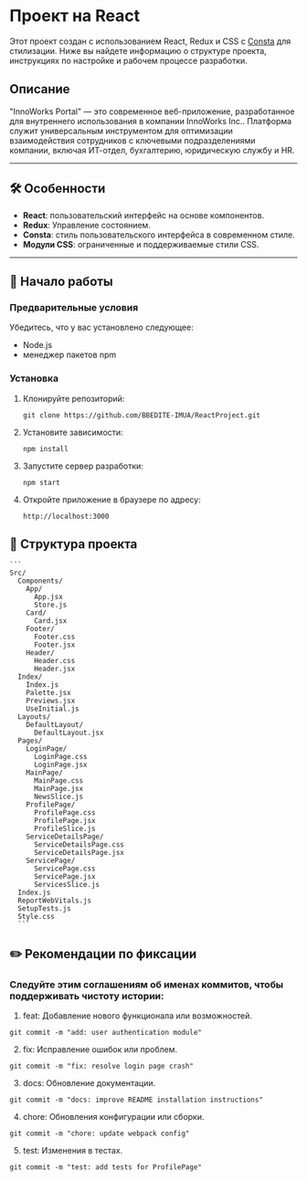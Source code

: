 # Проект на React

Этот проект создан с использованием React, Redux и CSS с [Consta](https://consta.design/) для стилизации. Ниже вы найдете информацию о структуре проекта, инструкциях по настройке и рабочем процессе разработки.

## Описание

"InnoWorks Portal" — это современное веб-приложение, разработанное для внутреннего использования в компании InnoWorks Inc.. Платформа служит универсальным инструментом для оптимизации взаимодействия сотрудников с ключевыми подразделениями компании, включая ИТ-отдел, бухгалтерию, юридическую службу и HR.

---

## 🛠 Особенности
- **React**: пользовательский интерфейс на основе компонентов.
- **Redux**: Управление состоянием.
- **Consta**: стиль пользовательского интерфейса в современном стиле.
- **Модули CSS**: ограниченные и поддерживаемые стили CSS.

---

## 🚀 Начало работы

### Предварительные условия
Убедитесь, что у вас установлено следующее:
- Node.js
- менеджер пакетов npm

### Установка

1. Клонируйте репозиторий:
   ```
   git clone https://github.com/BBEDITE-IMUA/ReactProject.git
   ```
2. Установите зависимости:
    ```
    npm install
    ```
3. Запустите сервер разработки:
    ```
    npm start
    ```
5. Откройте приложение в браузере по адресу:
    ```
    http://localhost:3000
    ```
## 📂 Структура проекта
    ```
    Src/
      Components/
        App/
          App.jsx
          Store.js
        Card/
          Card.jsx
        Footer/
          Footer.css
          Footer.jsx
        Header/
          Header.css
          Header.jsx
      Index/
        Index.js
        Palette.jsx
        Previews.jsx
        UseInitial.js
      Layouts/
        DefaultLayout/
          DefaultLayout.jsx
      Pages/
        LoginPage/
          LoginPage.css
          LoginPage.jsx
        MainPage/
          MainPage.css
          MainPage.jsx
          NewsSlice.js
        ProfilePage/
          ProfilePage.css
          ProfilePage.jsx
          ProfileSlice.js
        ServiceDetailsPage/
          ServiceDetailsPage.css
          ServiceDetailsPage.jsx
        ServicePage/
          ServicePage.css
          ServicePage.jsx
          ServicesSlice.js
      Index.js
      ReportWebVitals.js
      SetupTests.js
      Style.css
      ```
## ✏️ Рекомендации по фиксации
### Следуйте этим соглашениям об именах коммитов, чтобы поддерживать чистоту истории:

1. feat: Добавление нового функционала или возможностей.
```
git commit -m "add: user authentication module"
```
2. fix: Исправление ошибок или проблем.
```
git commit -m "fix: resolve login page crash"
```
3. docs: Обновление документации.
```
git commit -m "docs: improve README installation instructions"
```
4. chore: Обновления конфигурации или сборки.
```
git commit -m "chore: update webpack config"
```
5. test: Изменения в тестах.
```
git commit -m "test: add tests for ProfilePage"
```
